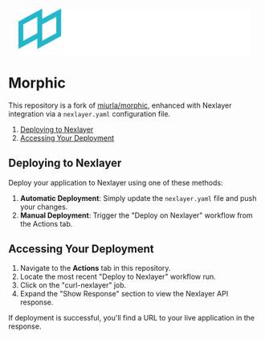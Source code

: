 <div style="margin: 20px;">
  <img src="docs/images/nexlayer_lowercase.png" alt="Nexlayer GitHub Banner">
</div>

# Morphic

This repository is a fork of [miurla/morphic](https://github.com/miurla/morphic), enhanced with Nexlayer integration via a `nexlayer.yaml` configuration file.

1. [Deploying to Nexlayer](#deploying-to-nexlayer)
2. [Accessing Your Deployment](#accessing-your-deployment)

## Deploying to Nexlayer

Deploy your application to Nexlayer using one of these methods:

1. **Automatic Deployment**: Simply update the `nexlayer.yaml` file and push your changes.
2. **Manual Deployment**: Trigger the "Deploy on Nexlayer" workflow from the Actions tab.

## Accessing Your Deployment

1. Navigate to the **Actions** tab in this repository.
2. Locate the most recent "Deploy to Nexlayer" workflow run.
3. Click on the "curl-nexlayer" job.
4. Expand the "Show Response" section to view the Nexlayer API response.

If deployment is successful, you'll find a URL to your live application in the response.
